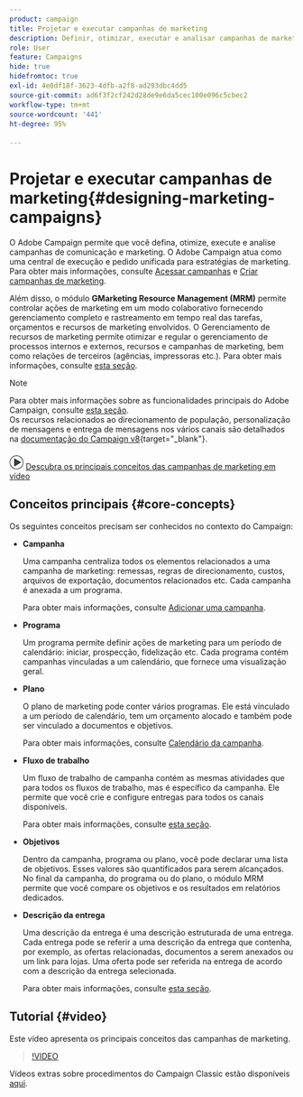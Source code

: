 ```yaml
---
product: campaign
title: Projetar e executar campanhas de marketing
description: Definir, otimizar, executar e analisar campanhas de marketing
role: User
feature: Campaigns
hide: true
hidefromtoc: true
exl-id: 4e0df18f-3623-4dfb-a2f8-ad293dbc4dd5
source-git-commit: ad6f3f2cf242d28de9e6da5cec100e096c5cbec2
workflow-type: tm+mt
source-wordcount: '441'
ht-degree: 95%

---
```


# Projetar e executar campanhas de marketing{#designing-marketing-campaigns}


O Adobe Campaign permite que você defina, otimize, execute e analise campanhas de comunicação e marketing. O Adobe Campaign atua como uma central de execução e pedido unificada para estratégias de marketing. Para obter mais informações, consulte [Acessar campanhas](../../distributed/using/accessing-campaigns.md) e [Criar campanhas de marketing](../../campaign/using/setting-up-marketing-campaigns.md).

Além disso, o módulo **GMarketing Resource Management (MRM)** permite controlar ações de marketing em um modo colaborativo fornecendo gerenciamento completo e rastreamento em tempo real das tarefas, orçamentos e recursos de marketing envolvidos. O Gerenciamento de recursos de marketing permite otimizar e regular o gerenciamento de processos internos e externos, recursos e campanhas de marketing, bem como relações de terceiros (agências, impressoras etc.). Para obter mais informações, consulte [esta seção](../../mrm/using/about-marketing-resource-management.md).

>[!NOTE]
>
>Para obter mais informações sobre as funcionalidades principais do Adobe Campaign, consulte [esta seção](../../platform/using/about-adobe-campaign-classic.md).\
>Os recursos relacionados ao direcionamento de população, personalização de mensagens e entrega de mensagens nos vários canais são detalhados na [documentação do Campaign v8](https://experienceleague.adobe.com/docs/campaign/campaign-v8/send/create-message.html?lang=pt-BR){target="_blank"}.

![](assets/do-not-localize/how-to-video.png) [Descubra os principais conceitos das campanhas de marketing em vídeo](#video)

## Conceitos principais {#core-concepts}

Os seguintes conceitos precisam ser conhecidos no contexto do Campaign:

* **Campanha**

  Uma campanha centraliza todos os elementos relacionados a uma campanha de marketing: remessas, regras de direcionamento, custos, arquivos de exportação, documentos relacionados etc. Cada campanha é anexada a um programa.

  Para obter mais informações, consulte [Adicionar uma campanha](../../campaign/using/setting-up-marketing-campaigns.md#adding-a-campaign).

* **Programa**

  Um programa permite definir ações de marketing para um período de calendário: iniciar, prospecção, fidelização etc. Cada programa contém campanhas vinculadas a um calendário, que fornece uma visualização geral.

* **Plano**

  O plano de marketing pode conter vários programas. Ele está vinculado a um período de calendário, tem um orçamento alocado e também pode ser vinculado a documentos e objetivos.

  Para obter mais informações, consulte [Calendário da campanha](../../campaign/using/accessing-marketing-campaigns.md#campaign-calendar).

* **Fluxo de trabalho**

  Um fluxo de trabalho de campanha contém as mesmas atividades que para todos os fluxos de trabalho, mas é específico da campanha. Ele permite que você crie e configure entregas para todos os canais disponíveis.

  Para obter mais informações, consulte [esta seção](../../campaign/using/marketing-campaign-deliveries.md#building-the-main-target-in-a-workflow).

* **Objetivos**

  Dentro da campanha, programa ou plano, você pode declarar uma lista de objetivos. Esses valores são quantificados para serem alcançados. No final da campanha, do programa ou do plano, o módulo MRM permite que você compare os objetivos e os resultados em relatórios dedicados.

* **Descrição da entrega**

  Uma descrição da entrega é uma descrição estruturada de uma entrega. Cada entrega pode se referir a uma descrição da entrega que contenha, por exemplo, as ofertas relacionadas, documentos a serem anexados ou um link para lojas. Uma oferta pode ser referida na entrega de acordo com a descrição da entrega selecionada.

  Para obter mais informações, consulte [esta seção](../../campaign/using/marketing-campaign-deliveries.md#associating-and-structuring-resources-linked-via-a-delivery-outline).

## Tutorial {#video}

Este vídeo apresenta os principais conceitos das campanhas de marketing.

>[!VIDEO](https://video.tv.adobe.com/v/326576?quality=12&captions=por_br)

Vídeos extras sobre procedimentos do Campaign Classic estão disponíveis [aqui](https://experienceleague.adobe.com/docs/campaign-classic-learn/tutorials/overview.html?lang=pt-BR).
